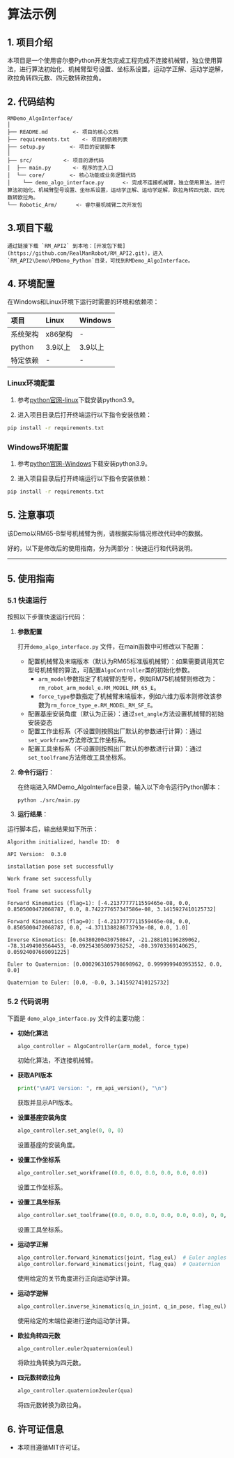 # 算法示例

## 1. 项目介绍

本项目是一个使用睿尔曼Python开发包完成工程完成不连接机械臂，独立使用算法，进行算法初始化、机械臂型号设置、坐标系设置，运动学正解、运动学逆解，欧拉角转四元数、四元数转欧拉角。

## 2. 代码结构

```
RMDemo_AlgoInterface/
│
├── README.md        <- 项目的核心文档
├── requirements.txt    <- 项目的依赖列表
├── setup.py        <- 项目的安装脚本
│
├── src/          <- 项目的源代码
│  ├── main.py       <- 程序的主入口
│  └── core/        <- 核心功能或业务逻辑代码
│    └── demo_algo_interface.py      <- 完成不连接机械臂，独立使用算法，进行算法初始化、机械臂型号设置、坐标系设置，运动学正解、运动学逆解，欧拉角转四元数、四元数转欧拉角。
└── Robotic_Arm/      <- 睿尔曼机械臂二次开发包
```

## 3.项目下载

    通过链接下载 `RM_API2` 到本地：[开发包下载](https://github.com/RealManRobot/RM_API2.git)，进入`RM_API2\Demo\RMDemo_Python`目录，可找到RMDemo_AlgoInterface。

## 4. 环境配置

在Windows和Linux环境下运行时需要的环境和依赖项：

| 项目         | Linux     | Windows   |
| :--          | :--       | :--       |
| 系统架构     | x86架构   | -         |
| python       | 3.9以上   | 3.9以上   |
| 特定依赖     | -         | -         |

### Linux环境配置

   1. 参考[python官网-linux](https://www.python.org/downloads/source/)下载安装python3.9。

   2. 进入项目目录后打开终端运行以下指令安装依赖：

```bash
pip install -r requirements.txt
```

### Windows环境配置

   1. 参考[python官网-Windows](https://www.python.org/downloads/windows/)下载安装python3.9。

   2. 进入项目目录后打开终端运行以下指令安装依赖：

```bash
pip install -r requirements.txt
```

## 5. 注意事项

该Demo以RM65-B型号机械臂为例，请根据实际情况修改代码中的数据。

好的，以下是修改后的使用指南，分为两部分：快速运行和代码说明。

---

## 5. 使用指南

### 5.1 快速运行

按照以下步骤快速运行代码：

1. **参数配置**

   打开`demo_algo_interface.py` 文件，在main函数中可修改以下配置：

   - 配置机械臂及末端版本（默认为RM65标准版机械臂）：如果需要调用其它型号机械臂的算法，可配置`AlgoController`类的初始化参数。
     - `arm_model`参数指定了机械臂的型号，例如RM75机械臂则修改为：`rm_robot_arm_model_e.RM_MODEL_RM_65_E`。
     - `force_type`参数指定了机械臂末端版本，例如六维力版本则修改该参数为`rm_force_type_e.RM_MODEL_RM_SF_E`。
   - 配置基座安装角度（默认为正装）：通过`set_angle`方法设置机械臂的初始安装姿态
   - 配置工作坐标系（不设置则按照出厂默认的参数进行计算）：通过`set_workframe`方法修改工作坐标系。
   - 配置工具坐标系（不设置则按照出厂默认的参数进行计算）：通过`set_toolframe`方法修改工具坐标系。

2. **命令行运行**：

   在终端进入RMDemo_AlgoInterface目录，输入以下命令运行Python脚本：

   ```
   python ./src/main.py
   ```

3. **运行结果**：

运行脚本后，输出结果如下所示：

```
Algorithm initialized, handle ID:  0

API Version:  0.3.0 

installation pose set successfully

Work frame set successfully

Tool frame set successfully

Forward Kinematics (flag=1): [-4.2137777711559465e-08, 0.0, 0.8505000472068787, 0.0, 8.742277657347586e-08, 3.1415927410125732]

Forward Kinematics (flag=0): [-4.2137777711559465e-08, 0.0, 0.8505000472068787, 0.0, -4.371138828673793e-08, 0.0, 1.0]

Inverse Kinematics: [0.04380200430750847, -21.288101196289062, -78.31494903564453, -0.09254305809736252, -80.39703369140625, 0.05924007669091225]

Euler to Quaternion: [0.0002963105798698962, 0.9999999403953552, 0.0, 0.0]

Quaternion to Euler: [0.0, -0.0, 3.1415927410125732]
```

### **5.2 代码说明**

下面是 `demo_algo_interface.py` 文件的主要功能：

- **初始化算法**

    ```python
    algo_controller = AlgoController(arm_model, force_type)
    ```
    初始化算法，不连接机械臂。

- **获取API版本**

    ```python
    print("\nAPI Version: ", rm_api_version(), "\n")
    ```
    获取并显示API版本。

- **设置基座安装角度**

    ```python
    algo_controller.set_angle(0, 0, 0)
    ```
    设置基座的安装角度。

- **设置工作坐标系**

    ```python
    algo_controller.set_workframe((0.0, 0.0, 0.0, 0.0, 0.0, 0.0))
    ```
    设置工作坐标系。

- **设置工具坐标系**

    ```python
    algo_controller.set_toolframe((0.0, 0.0, 0.0, 0.0, 0.0, 0.0), 0, 0, 0, 0)
    ```
    设置工具坐标系。

- **运动学正解**

    ```python
    algo_controller.forward_kinematics(joint, flag_eul)  # Euler angles
    algo_controller.forward_kinematics(joint, flag_qua)  # Quaternion
    ```
    使用给定的关节角度进行正向运动学计算。

- **运动学逆解**

    ```python
    algo_controller.inverse_kinematics(q_in_joint, q_in_pose, flag_eul)
    ```
    使用给定的末端位姿进行逆向运动学计算。

- **欧拉角转四元数**

    ```python
    algo_controller.euler2quaternion(eul)
    ```
    将欧拉角转换为四元数。

- **四元数转欧拉角**

    ```python
    algo_controller.quaternion2euler(qua)
    ```
    将四元数转换为欧拉角。

## 6. 许可证信息

- 本项目遵循MIT许可证。
